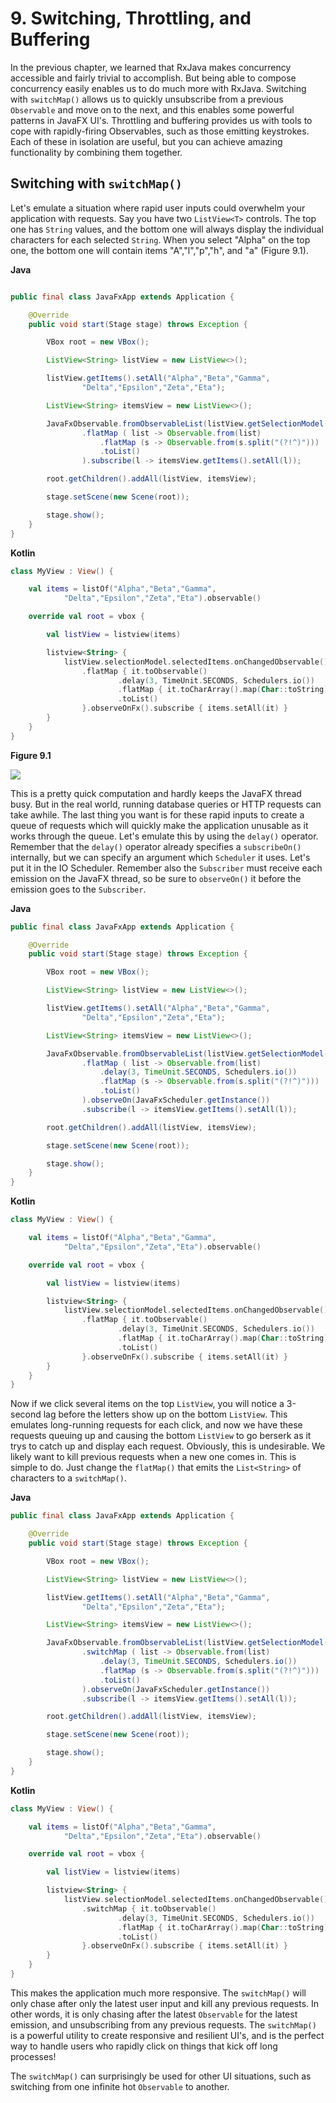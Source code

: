 # 9. Switching, Throttling, and Buffering

In the previous chapter, we learned that RxJava makes concurrency accessible and fairly trivial to accomplish. But being able to compose concurrency easily enables us to do much more with RxJava. Switching with `switchMap()` allows us to quickly unsubscribe from a previous `Observable` and move on to the next, and this enables some powerful patterns in JavaFX UI's. Throttling and buffering provides us with tools to cope with rapidly-firing Observables, such as those emitting keystrokes. Each of these in isolation are useful, but you can achieve amazing functionality by combining them together.

## Switching with `switchMap()`

Let's emulate a situation where rapid user inputs could overwhelm your application with requests. Say you have two `ListView<T>` controls. The top one has `String` values, and the bottom one will always display the individual characters for each selected `String`. When you select "Alpha" on the top one, the bottom one will contain items "A","l","p","h", and "a" (Figure 9.1).

**Java**

```java

public final class JavaFxApp extends Application {

    @Override
    public void start(Stage stage) throws Exception {

        VBox root = new VBox();

        ListView<String> listView = new ListView<>();

        listView.getItems().setAll("Alpha","Beta","Gamma",
                "Delta","Epsilon","Zeta","Eta");

        ListView<String> itemsView = new ListView<>();

        JavaFxObservable.fromObservableList(listView.getSelectionModel().getSelectedItems())
                .flatMap ( list -> Observable.from(list)
                    .flatMap (s -> Observable.from(s.split("(?!^)")))
                    .toList()
                ).subscribe(l -> itemsView.getItems().setAll(l));

        root.getChildren().addAll(listView, itemsView);

        stage.setScene(new Scene(root));

        stage.show();
    }
}
```
**Kotlin**

```kotlin
class MyView : View() {

    val items = listOf("Alpha","Beta","Gamma",
            "Delta","Epsilon","Zeta","Eta").observable()

    override val root = vbox {

        val listView = listview(items)

        listview<String> {
            listView.selectionModel.selectedItems.onChangedObservable().filterNotNull()
                .flatMap { it.toObservable()
                        .delay(3, TimeUnit.SECONDS, Schedulers.io())
                        .flatMap { it.toCharArray().map(Char::toString).toObservable() }
                        .toList()
                }.observeOnFx().subscribe { items.setAll(it) }
        }
    }
}
```
**Figure 9.1**

![](http://i.imgur.com/dk3VmWp.png)

This is a pretty quick computation and hardly keeps the JavaFX thread busy. But in the real world, running database queries or HTTP requests can take awhile. The last thing you want is for these rapid inputs to create a queue of requests which will quickly make the application unusable as it works through the queue. Let's emulate this by using the `delay()` operator. Remember that the `delay()` operator already specifies a `subscribeOn()` internally, but we can specify an argument which `Scheduler` it uses. Let's put it in the IO Scheduler. Remember also the `Subscriber` must receive each emission on the JavaFX thread, so be sure to `observeOn()` it before the emission goes to the `Subscriber`.

**Java**

```java
public final class JavaFxApp extends Application {

    @Override
    public void start(Stage stage) throws Exception {

        VBox root = new VBox();

        ListView<String> listView = new ListView<>();

        listView.getItems().setAll("Alpha","Beta","Gamma",
                "Delta","Epsilon","Zeta","Eta");

        ListView<String> itemsView = new ListView<>();

        JavaFxObservable.fromObservableList(listView.getSelectionModel().getSelectedItems())
                .flatMap ( list -> Observable.from(list)
                    .delay(3, TimeUnit.SECONDS, Schedulers.io())
                    .flatMap (s -> Observable.from(s.split("(?!^)")))
                    .toList()
                ).observeOn(JavaFxScheduler.getInstance())
                .subscribe(l -> itemsView.getItems().setAll(l));

        root.getChildren().addAll(listView, itemsView);

        stage.setScene(new Scene(root));

        stage.show();
    }
}
```

**Kotlin**

```kotlin
class MyView : View() {

    val items = listOf("Alpha","Beta","Gamma",
            "Delta","Epsilon","Zeta","Eta").observable()

    override val root = vbox {

        val listView = listview(items)

        listview<String> {
            listView.selectionModel.selectedItems.onChangedObservable().filterNotNull()
                .flatMap { it.toObservable()
                        .delay(3, TimeUnit.SECONDS, Schedulers.io())
                        .flatMap { it.toCharArray().map(Char::toString).toObservable() }
                        .toList()
                }.observeOnFx().subscribe { items.setAll(it) }
        }
    }
}
```

Now if we click several items on the top `ListView`, you will notice a 3-second lag before the letters show up on the bottom `ListView`. This emulates long-running requests for each click, and now we have these requests queuing up and causing the bottom `ListView` to go berserk as it trys to catch up and display each request. Obviously, this is undesirable. We likely want to kill previous requests when a new one comes in. This is simple to do. Just change the `flatMap()` that emits the `List<String>` of characters to a `switchMap()`.

**Java**

```java
public final class JavaFxApp extends Application {

    @Override
    public void start(Stage stage) throws Exception {

        VBox root = new VBox();

        ListView<String> listView = new ListView<>();

        listView.getItems().setAll("Alpha","Beta","Gamma",
                "Delta","Epsilon","Zeta","Eta");

        ListView<String> itemsView = new ListView<>();

        JavaFxObservable.fromObservableList(listView.getSelectionModel().getSelectedItems())
                .switchMap ( list -> Observable.from(list)
                    .delay(3, TimeUnit.SECONDS, Schedulers.io())
                    .flatMap (s -> Observable.from(s.split("(?!^)")))
                    .toList()
                ).observeOn(JavaFxScheduler.getInstance())
                .subscribe(l -> itemsView.getItems().setAll(l));

        root.getChildren().addAll(listView, itemsView);

        stage.setScene(new Scene(root));

        stage.show();
    }
}
```

**Kotlin**

```kotlin
class MyView : View() {

    val items = listOf("Alpha","Beta","Gamma",
            "Delta","Epsilon","Zeta","Eta").observable()

    override val root = vbox {

        val listView = listview(items)

        listview<String> {
            listView.selectionModel.selectedItems.onChangedObservable().filterNotNull()
                .switchMap { it.toObservable()
                        .delay(3, TimeUnit.SECONDS, Schedulers.io())
                        .flatMap { it.toCharArray().map(Char::toString).toObservable() }
                        .toList()
                }.observeOnFx().subscribe { items.setAll(it) }
        }
    }
}
```

This makes the application much more responsive. The `switchMap()` will only chase after only the latest user input and kill any previous requests. In other words, it is only chasing after the latest `Observable` for the latest emission, and unsubscribing from any previous requests. The `switchMap()` is a powerful utility to create responsive and resilient UI's, and is the perfect way to handle users who rapidly click on things that kick off long processes!

The `switchMap()` can surprisingly be used for other UI situations, such as switching from one infinite hot `Observable` to another. 
